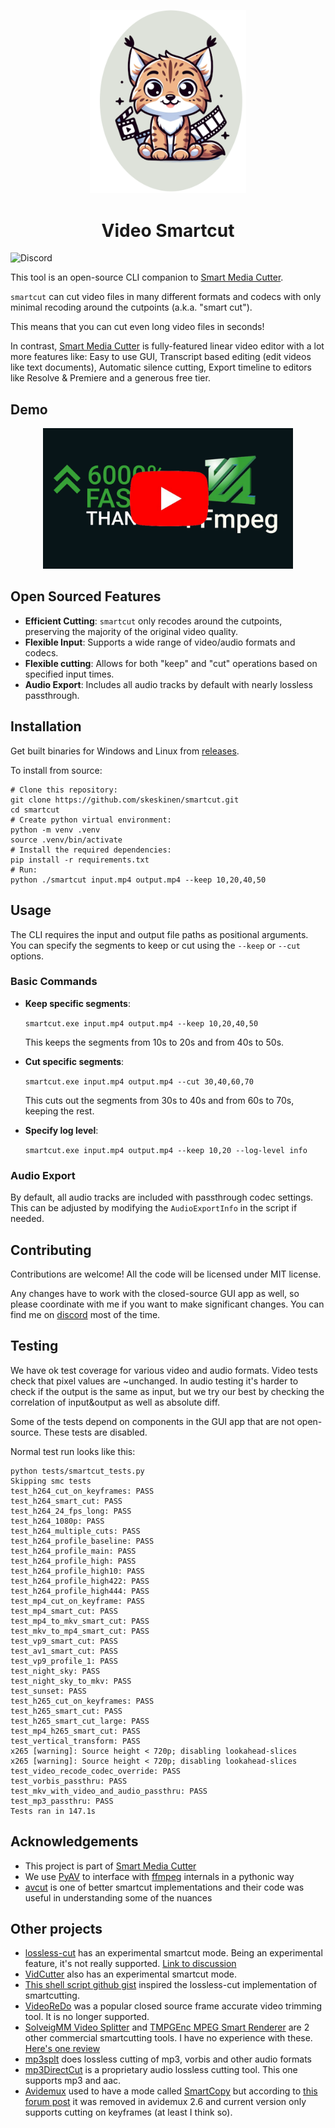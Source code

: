 <p align="center">
  <img src="images/logo_small.png" alt="Logo" width="250">
</p>

<h1 align="center">Video Smartcut</h1>

![Discord](https://img.shields.io/discord/1257684604941504623?logo=discord&logoColor=blue&label=Join%20Discord)

This tool is an open-source CLI companion to [Smart Media Cutter](https://smartmediacutter.com).

`smartcut` can cut video files in many different formats and codecs with only minimal recoding around the cutpoints (a.k.a. "smart cut").

This means that you can cut even long video files in seconds!

In contrast, [Smart Media Cutter](https://smartmediacutter.com) is fully-featured linear video editor with a lot more features like: Easy to use GUI, Transcript based editing (edit videos like text documents), Automatic silence cutting, Export timeline to editors like Resolve & Premiere and a generous free tier.

## Demo
<p align="center">
  <a href=https://youtu.be/_OBDNVxydB4><img src="images/yt_thumbnail.png" alt="Logo" width="400"></a>
</p>

## Open Sourced Features

- **Efficient Cutting**: `smartcut` only recodes around the cutpoints, preserving the majority of the original video quality.
- **Flexible Input**: Supports a wide range of video/audio formats and codecs.
- **Flexible cutting**: Allows for both "keep" and "cut" operations based on specified input times.
- **Audio Export**: Includes all audio tracks by default with nearly lossless passthrough.

## Installation

Get built binaries for Windows and Linux from [releases](https://github.com/skeskinen/smartcut/releases).

To install from source:
```
# Clone this repository:
git clone https://github.com/skeskinen/smartcut.git
cd smartcut
# Create python virtual environment:
python -m venv .venv
source .venv/bin/activate
# Install the required dependencies:
pip install -r requirements.txt
# Run:
python ./smartcut input.mp4 output.mp4 --keep 10,20,40,50
```

## Usage

The CLI requires the input and output file paths as positional arguments. You can specify the segments to keep or cut using the `--keep` or `--cut` options.

### Basic Commands

- **Keep specific segments**:

  `smartcut.exe input.mp4 output.mp4 --keep 10,20,40,50`

  This keeps the segments from 10s to 20s and from 40s to 50s.

- **Cut specific segments**:

  `smartcut.exe input.mp4 output.mp4 --cut 30,40,60,70`

  This cuts out the segments from 30s to 40s and from 60s to 70s, keeping the rest.

- **Specify log level**:

  `smartcut.exe input.mp4 output.mp4 --keep 10,20 --log-level info`

### Audio Export

By default, all audio tracks are included with passthrough codec settings. This can be adjusted by modifying the `AudioExportInfo` in the script if needed.

## Contributing

Contributions are welcome! All the code will be licensed under MIT license.

Any changes have to work with the closed-source GUI app as well, so please coordinate with me if you want to make significant changes. You can find me on [discord](https://discord.gg/uYGkyfzU4c) most of the time.

## Testing

We have ok test coverage for various video and audio formats. Video tests check that pixel values are ~unchanged. In audio testing it's harder to check if the output is the same as input, but we try our best by checking the correlation of input&output as well as absolute diff.

Some of the tests depend on components in the GUI app that are not open-source. These tests are disabled.

Normal test run looks like this:
```
python tests/smartcut_tests.py
Skipping smc tests
test_h264_cut_on_keyframes: PASS
test_h264_smart_cut: PASS
test_h264_24_fps_long: PASS
test_h264_1080p: PASS
test_h264_multiple_cuts: PASS
test_h264_profile_baseline: PASS
test_h264_profile_main: PASS
test_h264_profile_high: PASS
test_h264_profile_high10: PASS
test_h264_profile_high422: PASS
test_h264_profile_high444: PASS
test_mp4_cut_on_keyframe: PASS
test_mp4_smart_cut: PASS
test_mp4_to_mkv_smart_cut: PASS
test_mkv_to_mp4_smart_cut: PASS
test_vp9_smart_cut: PASS
test_av1_smart_cut: PASS
test_vp9_profile_1: PASS
test_night_sky: PASS
test_night_sky_to_mkv: PASS
test_sunset: PASS
test_h265_cut_on_keyframes: PASS
test_h265_smart_cut: PASS
test_h265_smart_cut_large: PASS
test_mp4_h265_smart_cut: PASS
test_vertical_transform: PASS
x265 [warning]: Source height < 720p; disabling lookahead-slices
x265 [warning]: Source height < 720p; disabling lookahead-slices
test_video_recode_codec_override: PASS
test_vorbis_passthru: PASS
test_mkv_with_video_and_audio_passthru: PASS
test_mp3_passthru: PASS
Tests ran in 147.1s
```

## Acknowledgements

* This project is part of [Smart Media Cutter](https://smartmediacutter)
* We use [PyAV](https://github.com/PyAV-Org/PyAV) to interface with [ffmpeg](https://www.ffmpeg.org/) internals in a pythonic way
* [avcut](https://github.com/anyc/avcut) is one of better smartcut implementations and their code was useful in understanding some of the nuances


## Other projects

* [lossless-cut](https://github.com/mifi/lossless-cut) has an experimental smartcut mode. Being an experimental feature, it's not really supported. [Link to discussion](https://github.com/mifi/lossless-cut/issues/126)
* [VidCutter](https://github.com/ozmartian/vidcutter) also has an experimental smartcut mode.
* [This shell script github gist](https://gist.github.com/fernandoherreradelasheras/5eca67f4200f1a7cc8281747da08496e) inspired the lossless-cut implementation of smartcutting.
* [VideoReDo](https://www.videohelp.com/software/VideoReDo) was a popular closed source frame accurate video trimming tool. It is no longer supported.
* [SolveigMM Video Splitter](https://www.solveigmm.com/en/products/video-splitter/) and [TMPGEnc MPEG Smart Renderer](https://tmpgenc.pegasys-inc.com/en/product/tmsr6.html) are 2 other commercial smartcutting tools. I have no experience with these. [Here's one review](https://github.com/mifi/lossless-cut/issues/126#issuecomment-2035823788)
* [mp3splt](https://mp3splt.sourceforge.net/mp3splt_page/home.php) does lossless cutting of mp3, vorbis and other audio formats
* [mp3DirectCut](https://mpesch3.de/) is a proprietary audio lossless cutting tool. This one supports mp3 and aac.
* [Avidemux](https://avidemux.sourceforge.net/) used to have a mode called [SmartCopy](https://www.avidemux.org/admWiki/doku.php?id=using:cutting#intra_frames_and_smartcopy) but according to [this forum post](https://avidemux.org/smif/index.php?topic=16372.0) it was removed in avidemux 2.6 and current version only supports cutting on keyframes (at least I think so).